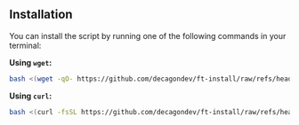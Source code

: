 ## Installation

You can install the script by running one of the following commands in your terminal:

**Using `wget`:**

```bash
bash <(wget -qO- https://github.com/decagondev/ft-install/raw/refs/heads/main/install.sh)
```

**Using `curl`:**

```bash
bash <(curl -fsSL https://github.com/decagondev/ft-install/raw/refs/heads/main/install.sh)
```
